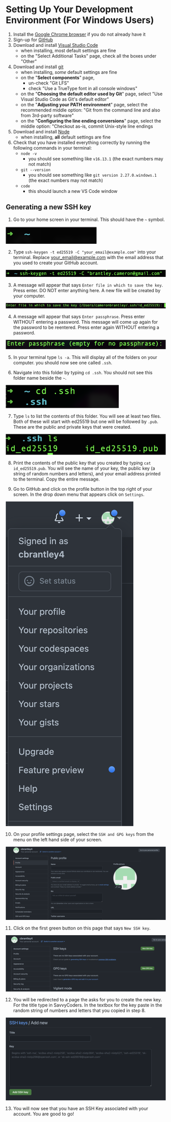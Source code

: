 # Setting Up Your Development Environment (For Windows Users)
1. Install the [Google Chrome browser](https://www.google.com/chrome/) if you do not already have it
2. Sign-up for [GitHub](https://github.com/)
3. Download and install [Visual Studio Code](https://code.visualstudio.com/)
   - when installing, most default settings are fine
   - on the "Select Additional Tasks" page, check all the boxes under "Other"
4. Download and install [git](https://git-scm.com/downloads)
   - when installing, _some_ default settings are fine
   - on the "**Select components**" page,
     - un-check "Git LFS"
     - check "Use a TrueType font in all console windows"
   - on the "**Choosing the default editor used by Git**" page, select "Use Visual Studio Code as Git's default editor"
   - on the "**Adjusting your PATH environment**" page, select the recommended middle option: "Git from the command line and also from 3rd-party software"
   - on the "**Configuring the line ending conversions**" page, select the middle option: "Checkout as-is, commit Unix-style line endings
5. Download and install [Node](https://nodejs.org/en/download/)
   - when installing, **all** default settings are fine
6. Check that you have installed everything correctly by running the following commands in your terminal:
   - `node -v`
     - you should see something like `v16.13.1` (the exact numbers may not match)
   - `git --version`
     - you should see something like `git version 2.27.0.windows.1` (the exact numbers may not match)
   - `code`
     - this should launch a new VS Code window

## Generating a new SSH key
1. Go to your home screen in your terminal. This should have the `~` symbol.

![Terminal Home Screen](img/Terminal_Home.png)

2. Type `ssh-keygen -t ed25519 -C "your_email@example.com"` into your terminal. Replace your_email@example.com with the email address that you used to create your GitHub account.

![Generating SSH Key in Terminal](img/Terminal_SSHKeyGeneration.png)

3. A message will appear that says `Enter file in which to save the key`. Press enter. DO NOT enter anything here. A new file will be created by your computer.

![Generating SSH Key in Terminal with new file](img/Terminal_SSHFileGeneration.png)

4. A message will appear that says `Enter passphrase`. Press enter WITHOUT entering a password. This message will come up again for the password to be reentered. Press enter again WITHOUT entering a password.

![Generating SSH Key Password message](img/Terminal_SSHPasswordGeneration.png)

5. In your terminal type `ls -a`. This will display all of the folders on your computer. you should now see one called `.ssh`.

6. Navigate into this folder by typing `cd .ssh`. You should not see this folder name beside the `~`.

![Navigating into SSH folder in Terminal](img/Terminal_CDintoSSHfolder.png)

7. Type `ls` to list the contents of this folder. You will see at least two files. Both of these will start with ed25519 but one will be followed by `.pub`. These are the public and private keys that were created.

![SSH folder contents](img/Terminal_SSHFolderCOntents.png)

8. Print the contents of the public key that you created by typing `cat id_ed25519.pub`. You will see the name of your key, the public key (a string of random numbers and letters), and your email address printed to the terminal. Copy the entire message.

9. Go to GitHub and click on the profile button in the top right of your screen. In the drop down menu that appears click on `Settings`.

![GitHub profile Menu](img/GitHub_ProfileMenu.png)

10. On your profile settings page, select the `SSH and GPG keys` from the menu on the left hand side of your screen.

![GitHub Public Profile](img/GitHub_PublicProfile.png)

11. Click on the first green button on this page that says `New SSH key`.

![GitHub SSH Key Creation](img/GitHub_SSHKeyCreation.png)

12. You will be redirected to a page the asks for you to create the new key. For the title type in SavvyCoders. In the textbox for the key paste in the random string of numbers and letters that you copied in step 8.

![GitHub SSH Key Creation and Naming](img/GitHub_NewSSHKeyNaming.png)

13. You will now see that you have an SSH Key associated with your account. You are good to go!
